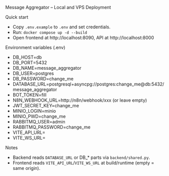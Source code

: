Message Aggregator – Local and VPS Deployment

Quick start
- Copy `.env.example` to `.env` and set credentials.
- Run: `docker compose up -d --build`
- Open frontend at http://localhost:8090, API at http://localhost:8000

Environment variables (.env)
- DB_HOST=db
- DB_PORT=5432
- DB_NAME=message_aggregator
- DB_USER=postgres
- DB_PASSWORD=change_me
- DATABASE_URL=postgresql+asyncpg://postgres:change_me@db:5432/message_aggregator
- BOT_TOKEN=fill
- N8N_WEBHOOK_URL=http://n8n/webhook/xxx (or leave empty)
- JWT_SECRET_KEY=change_me
- MINIO_LOGIN=minio
- MINIO_PWD=change_me
- RABBITMQ_USER=admin
- RABBITMQ_PASSWORD=change_me
- VITE_API_URL=
- VITE_WS_URL=

Notes
- Backend reads `DATABASE_URL` or DB_* parts via `backend/shared.py`.
- Frontend reads `VITE_API_URL`/`VITE_WS_URL` at build/runtime (empty = same origin).
